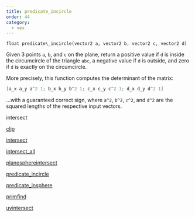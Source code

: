```yaml
---
title: predicate_incircle
order: 44
category:
  - vex
---
```


`float predicate\_incircle(vector2 a, vector2 b, vector2 c, vector2 d)`

Given 3 points `a`, `b`, and `c` on the plane, return a positive value if `d` is inside
the circumcircle of the triangle `abc`, a negative value if `d` is outside, and zero
if `d` is exactly on the circumcircle.

More precisely, this function computes the determinant of the matrix:

```c
[a_x a_y a^2 1; b_x b_y b^2 1; c_x c_y c^2 1; d_x d_y d^2 1]
```

…with a guaranteed
correct sign, where `a^2`, `b^2`, `c^2`, and `d^2` are the squared lengths of the
respective input vectors.


intersect

[clip](clip.html)

[intersect](intersect.html)

[intersect_all](intersect_all.html)

[planesphereintersect](planesphereintersect.html)

[predicate_incircle](predicate_incircle.html)

[predicate_insphere](predicate_insphere.html)

[primfind](primfind.html)

[uvintersect](uvintersect.html)
